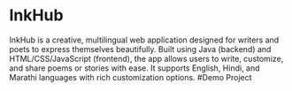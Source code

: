 # InkHub
InkHub is a creative, multilingual web application designed for writers and poets to express themselves beautifully. Built using Java (backend) and HTML/CSS/JavaScript (frontend), the app allows users to write, customize, and share poems or stories with ease. It supports English, Hindi, and Marathi languages with rich customization options.
#Demo Project
